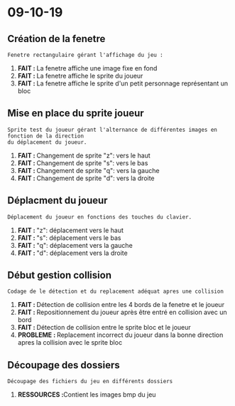 # 09-10-19

## Création de la fenetre 
    Fenetre rectangulaire gérant l'affichage du jeu : 
<ol>
    <li><b>FAIT : </b>La fenetre affiche une image fixe en fond</li>
    <li><b>FAIT : </b>La fenetre affiche le sprite du joueur</li>
    <li><b>FAIT : </b>La fenetre affiche le sprite d'un petit personnage représentant un bloc</li>
</ol>

## Mise en place du sprite joueur
    Sprite test du joueur gérant l'alternance de différentes images en fonction de la direction
    du déplacement du joueur.
<ol>
    <li><b>FAIT : </b>Changement de sprite "z": vers le haut</li>
    <li><b>FAIT : </b>Changement de sprite "s": vers le bas</li>
    <li><b>FAIT : </b>Changement de sprite "q": vers la gauche</li>
    <li><b>FAIT : </b>Changement de sprite "d": vers la droite</li>
</ol>

## Déplacment du joueur
    Déplacement du joueur en fonctions des touches du clavier.
<ol>
    <li><b>FAIT : </b>"z": déplacement vers le haut</li>
    <li><b>FAIT : </b>"s": déplacement vers le bas</li>
    <li><b>FAIT : </b>"q": déplacement vers la gauche</li>
    <li><b>FAIT : </b>"d": déplacement vers la droite</li>
</ol>

## Début gestion collision
    Codage de le détection et du replacement adéquat apres une collision
<ol>
    <li><b>FAIT : </b>Détection de collision entre les 4 bords de la fenetre et le joueur</li>
    <li><b>FAIT : </b>Repositionnement du joueur après être entré en collision avec un bord</li>
    <li><b>FAIT : </b>Détection de collision entre le sprite bloc et le joueur</li>
    <li><b>PROBLEME : </b>Replacement incorrect du joueur dans la bonne direction apres la collision avec le sprite bloc</li>
</ol>

## Découpage des dossiers
    Découpage des fichiers du jeu en différents dossiers 
<ol>
    <li><b>RESSOURCES :</b>Contient les images bmp du jeu</li>
</ol>
